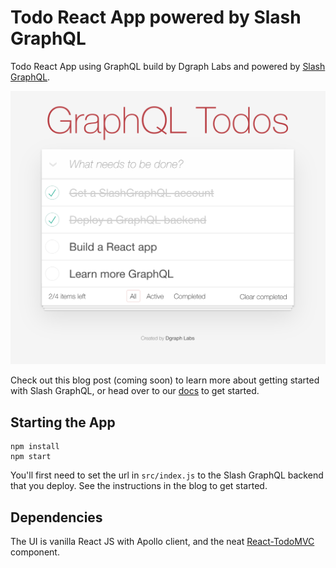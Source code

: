 # Todo React App powered by Slash GraphQL

Todo React App using GraphQL build by Dgraph Labs and powered by [Slash GraphQL](https://dgraph.io/slash-graphql).

![Todo App Screenshot](./SlashGraphQLTodos.png)

Check out this blog post (coming soon) to learn more about getting started with Slash GraphQL, or head over to our [docs](https://graphql.dgraph.io/) to get started.

## Starting the App

```
npm install
npm start
```

You'll first need to set the url in `src/index.js` to the Slash GraphQL backend that you deploy.  See the instructions in the blog to get started.

## Dependencies

The UI is vanilla React JS with Apollo client, and the neat [React-TodoMVC](https://github.com/sw-yx/react-todomvc) component.